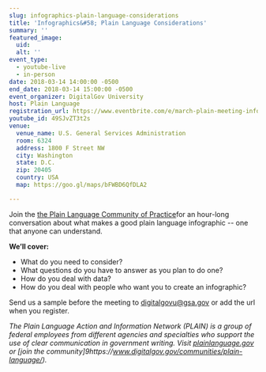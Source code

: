 ```yaml
---
slug: infographics-plain-language-considerations
title: 'Infographics&#58; Plain Language Considerations'
summary: ''
featured_image: 
  uid: 
  alt: ''
event_type: 
  - youtube-live
  - in-person
date: 2018-03-14 14:00:00 -0500
end_date: 2018-03-14 15:00:00 -0500
event_organizer: DigitalGov University
host: Plain Language
registration_url: https://www.eventbrite.com/e/march-plain-meeting-infographics-registration-43723253428
youtube_id: 49SJvZT3t2s
venue: 
  venue_name: U.S. General Services Administration
  room: 6324
  address: 1800 F Street NW
  city: Washington
  state: D.C.
  zip: 20405
  country: USA
  map: https://goo.gl/maps/bFWBD6QfDLA2

---
```


Join the [the Plain Language Community of Practice](https://www.digitalgov.gov/communities/plain-language/)for an hour-long conversation about what makes a good plain language infographic -- one that anyone can understand. 

**We’ll cover:**

- What do you need to consider? 
- What questions do you have to answer as you plan to do one? 
- How do you deal with data? 
- How do you deal with people who want you to create an infographic?

Send us a sample before the meeting to [digitalgovu@gsa.gov](digitalgovu@gsa.gov) or add the url when you register.

_The Plain Language Action and Information Network (PLAIN) is a group of federal employees from different agencies and specialties who support the use of clear communication in government writing. Visit [plainlanguage.gov](https://www.plainlanguage.gov/) or [join the community]9https://www.digitalgov.gov/communities/plain-language/)._
